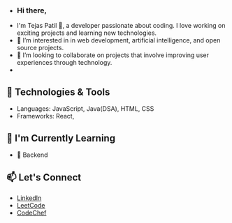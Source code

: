 - ### Hi there,
-   I'm Tejas Patil 👋, a  developer passionate about coding. I love working on exciting projects and learning new technologies.
- 👀 I’m interested in in web development, artificial intelligence, and open source projects.
- 💞️ I’m looking to collaborate on projects that involve improving user experiences through technology.
- 
## 🔧 Technologies & Tools
- Languages: JavaScript, Java(DSA), HTML, CSS
- Frameworks: React, 

## 🌱 I'm Currently Learning
- 🌱  Backend

## 📫 Let's Connect
- [LinkedIn](https://www.linkedin.com/in/tejas-t-patil)
- [LeetCode](https://leetcode.com/u/tejas_3004/)
- [CodeChef](https://www.codechef.com/users/patiltejas)
<!---
tejaspatil14/tejaspatil14 is a ✨ special ✨ repository because its `README.md` (this file) appears on your GitHub profile.
You can click the Preview link to take a look at your changes.
--->
